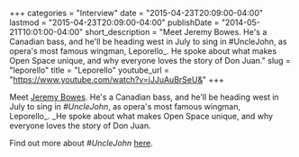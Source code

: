 +++
categories = "Interview"
date = "2015-04-23T20:09:00-04:00"
lastmod = "2015-04-23T20:09:00-04:00"
publishDate = "2014-05-21T10:01:00-04:00"
short_description = "Meet Jeremy Bowes. He&#039;s a Canadian bass, and he&#039;ll be heading west in July to sing in #UncleJohn, as opera&#039;s most famous wingman, Leporello_. He spoke about what makes Open Space unique, and why everyone loves the story of Don Juan."
slug = "leporello"
title = "Leporello"
youtube_url = "https://www.youtube.com/watch?v=iJJuAuBrSeU&"
+++

Meet [Jeremy Bowes](http://jeremybowes.com/). He's a Canadian bass, and he'll be heading west in July to sing in _#UncleJohn_, as opera's most famous wingman, Leporello_. _He spoke about what makes Open Space unique, and why everyone loves the story of Don Juan.

Find out more about _#UncleJohn_ [here](https://www.facebook.com/events/1494928980723400/).

